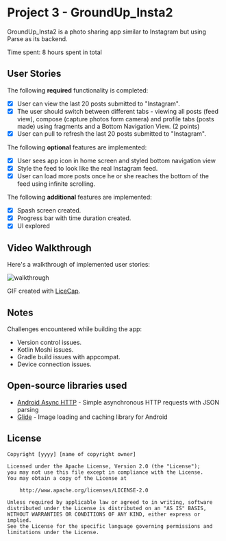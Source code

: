 # Project 3 - GroundUp_Insta2

GroundUp_Insta2 is a photo sharing app similar to Instagram but using Parse as its backend.

Time spent: 8 hours spent in total

## User Stories

The following **required** functionality is completed:

- [x] User can view the last 20 posts submitted to "Instagram".
- [x] The user should switch between different tabs - viewing all posts (feed view), compose (capture photos form camera) and profile tabs (posts made) using fragments and a Bottom Navigation View. (2 points)
- [x] User can pull to refresh the last 20 posts submitted to "Instagram".

The following **optional** features are implemented:

- [x] User sees app icon in home screen and styled bottom navigation view
- [x] Style the feed to look like the real Instagram feed.
- [x] User can load more posts once he or she reaches the bottom of the feed using infinite scrolling.

The following **additional** features are implemented:

- [x] Spash screen created.
- [x] Progress bar with time duration created.
- [x] UI explored

## Video Walkthrough

Here's a walkthrough of implemented user stories:

![walkthrough](https://user-images.githubusercontent.com/80597347/161352470-897a4c7d-0d95-4aa5-888a-37826cb7a6f6.gif)

GIF created with [LiceCap](http://www.cockos.com/licecap/).

## Notes

Challenges encountered while building the app:

- Version control issues.
- Kotlin Moshi issues.
- Gradle build issues with appcompat.
- Device connection issues.

## Open-source libraries used

- [Android Async HTTP](https://github.com/codepath/CPAsyncHttpClient) - Simple asynchronous HTTP requests with JSON parsing
- [Glide](https://github.com/bumptech/glide) - Image loading and caching library for Android

## License

    Copyright [yyyy] [name of copyright owner]

    Licensed under the Apache License, Version 2.0 (the "License");
    you may not use this file except in compliance with the License.
    You may obtain a copy of the License at

        http://www.apache.org/licenses/LICENSE-2.0

    Unless required by applicable law or agreed to in writing, software
    distributed under the License is distributed on an "AS IS" BASIS,
    WITHOUT WARRANTIES OR CONDITIONS OF ANY KIND, either express or implied.
    See the License for the specific language governing permissions and
    limitations under the License.
